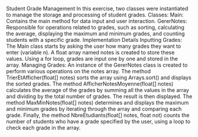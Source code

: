 Student Grade Management
In this exercise, two classes were instantiated to manage the storage and processing of student grades.
Classes:
Main:
Contains the main method for data input and user interaction.
GererNotes:
Responsible for operations related to grades, such as sorting, calculating the average, displaying the maximum and minimum grades, and counting students with a specific grade.
Implementation Details
Inputting Grades:
The Main class starts by asking the user how many grades they want to enter (variable n).
A float array named notes is created to store these values.
Using a for loop, grades are input one by one and stored in the array.
Managing Grades:
An instance of the GererNotes class is created to perform various operations on the notes array.
The method TrierEtAfficher(float[] notes) sorts the array using Arrays.sort() and displays the sorted grades.
The method AfficherNotesMoyenne(float[] notes) calculates the average of the grades by summing all the values in the array and dividing by the total number of grades. The result is then displayed.
The method MaxMinNotes(float[] notes) determines and displays the maximum and minimum grades by iterating through the array and comparing each grade.
Finally, the method NbreEtudiants(float[] notes, float not) counts the number of students who have a grade specified by the user, using a loop to check each grade in the array.
